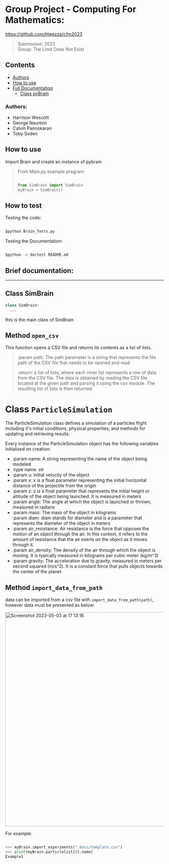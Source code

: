 # Group Project - Computing For Mathematics:

<https://github.com/Hwezza/cfm2023>

> Submission: 2023  
> Group: The Limit Does Not Exist

## Contents

- <a href="https://github.com/Hwezza/cfm2023/edit/main/README.md#authors">Authors</a>
- <a href="https://github.com/Hwezza/cfm2023/edit/main/README.md#how-to-use">How to use</a>
- <a href="https://github.com/Hwezza/cfm2023/edit/main/README.md#full-documentation">Full Documentation</a>
  - <a href = "https://github.com/Hwezza/cfm2023/edit/main/README.md#Class-Pybrain">Class pyBrain</a>


### Authors:

- Harrison Wescott
- George Naunton
- Calvin Pannokaran
- Toby Soden

## How to use

Import Brain and create an instance of pybrain

> From Main.py example program:
>
> ```python
>
> from SimBrain import SimBrain
> myBrain = SimBrain()
>
> ```

## How to test

Testing the code:

```cmd

$python Brain_Tests.py

```

Testing the Documentation:

```cmd

$python -m doctest README.md

```

## Brief documentation:

-----

## Class SimBrain

``` python
class SimBrain:
  ...
```
this is the main class of SimBrain

## Method `open_csv`
This function opens a CSV file and returns its contents as a list of lists.

>:param path: The path parameter is a string that represents the file path of the CSV file that
needs to be opened and read

>:return: a list of lists, where each inner list represents a row of data from the CSV file. The
data is obtained by reading the CSV file located at the given path and parsing it using the csv
module. The resulting list of lists is then returned.

# Class `ParticleSimulation`

The ParticleSimulation class defines a simulation of a particles flight including it's initial conditions, physical properties, and methods for updating and retrieving results.

Every instance of the ParticleSimulation object has the following variables initialised on creation:


- :param name: A string representing the name of the object being modeled  
- :type name: str  
- :param u: initial velocity of the object  
- :param x: x is a float parameter representing the initial horizontal distance of the
projectile from the origin  
- :param z: z is a float parameter that represents the initial height or altitude of the object
being launched. It is measured in meters  
- :param angle: The angle at which the object is launched or thrown, measured in radians  
- :param mass: The mass of the object in kilograms  
:param diam: diam stands for diameter and is a parameter that represents the diameter of the
object in meters  
- :param air_resistance: Air resistance is the force that opposes the motion of an object
through the air. In this context, it refers to the amount of resistance that the air exerts
on the object as it moves through it.
- :param air_density: The density of the air through which the object is moving. It is
typically measured in kilograms per cubic meter (kg/m^3) 
- :param gravity: The acceleration due to gravity, measured in meters per second squared
(m/s^2). It is a constant force that pulls objects towards the center of the planet  


## Method `import_data_from_path`

data can be imported from a csv file with `import_data_from_path(path)`, however data must be presented as below:

<img width="678" alt="Screenshot 2023-05-03 at 17 13 16" src="https://user-images.githubusercontent.com/34777353/235976596-b4ec07f6-d7e9-4172-b748-3ab6fb096560.png">

For example:

```python

>>> myBrain.import_experiments(".docs/template.csv")
>>> print(myBrain.particlelist[0].name)
Example1

```
